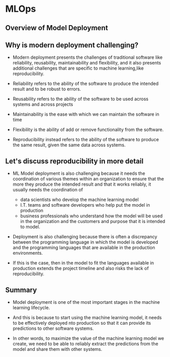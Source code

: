 # MLOps

## Overview of Model Deployment

## Why is modern deployment challenging?

- Modern deployment presents the challenges of traditional software like reliability, reusability, maintainability and flexibility, and it also presents additional challenges that are specific to machine learning,like reproducibility.


- Reliability refers to the ability of the software to produce the intended result and to be robust to errors.

- Reusability refers to the ability of the software to be used across systems and across projects

- Maintainability is the ease with which we can maintain the software in time

- Flexibility is the ability of add or remove functionality from the software.

- Reproducibility instead refers to the ability of the software to produce the same result, given the same data across systems.

## Let's discuss reproducibility in more detail 

- ML Model deployment is also challenging because it needs the coordination of various themes within an organization to ensure
that the more they produce the intended result and that it works reliably, it usually needs the coordination of
  - data scientists who develop the machine learning model 
  - I.T. teams and software developers who help put the model in   production
  - business professionals who understand how the model will be used in the organization and the customers and purpose that it is intended to model.
  
- Deployment is also challenging because there is often a discrepancy between the programming language in which the model is developed and the programming languages that are available in the production environments.

- If this is the case, then in the model to fit the languages available in production extends the project timeline and also risks the lack of reproducibility.

## Summary
- Model deployment is one of the most important stages in the machine learning lifecycle.

- And this is because to start using the machine learning model, it needs to be effectively deployed nto production so that it can provide its predictions to other software systems.

- In other words, to maximize the value of the machine learning model we create, we need to be able to reliably extract the predictions from the model and share them with other systems.
